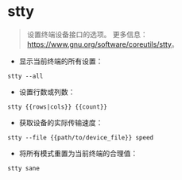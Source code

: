 # stty

> 设置终端设备接口的选项。
> 更多信息：<https://www.gnu.org/software/coreutils/stty>。

- 显示当前终端的所有设置：

`stty --all`

- 设置行数或列数：

`stty {{rows|cols}} {{count}}`

- 获取设备的实际传输速度：

`stty --file {{path/to/device_file}} speed`

- 将所有模式重置为当前终端的合理值：

`stty sane`
